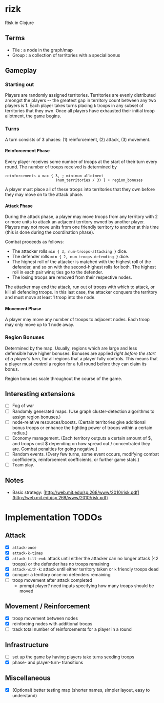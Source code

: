 # rizk
Risk in Clojure

## Terms
- Tile : a node in the graph/map
- Group : a collection of territories with a special bonus

## Gameplay
### Starting out
Players are randomly assigned territories.  Territories are evenly distributed amongst the players -- the greatest gap
in territory count between any two players is 1.  Each player takes turns placing `k` troops in any subset of territories
that they own.  Once all players have exhausted their initial troop allotment, the game begins.

### Turns
A turn consists of 3 phases: (1) reinforcement, (2) attack, (3) movement.

#### Reinforcement Phase
Every player receives some number of troops at the start of their turn every round.
The number of troops received is determined by

```
reinforcements = max { 3, ; minimum allotment
                       (num_territories / 3) } + region_bonuses
```
A player must place all of these troops into territories that they own before they may move on to the attack phase. 

#### Attack Phase
During the attack phase, a player may move troops from any territory with 2 or more units to attack an adjacent territory owned by another player.  Players may not move units from one friendly territory to another at this time (this is done during the coordination phase).

Combat proceeds as follows:
- The attacker rolls `min { 3, num-troops-attacking }` dice.  
- The defender rolls `min { 2, num-troops-defending }` dice.
- The highest roll of the attacker is matched with the highest roll of the defender, and so on with the second-highest rolls for both.
  The highest roll in each pair wins; ties go to the defender.
- The losing troops are removed from their respective nodes.

The attacker may end the attack, run out of troops with which to attack, or kill all defending troops.  In this last case,
the attacker conquers the territory and must move at least 1 troop into the node.

#### Movement Phase
A player may move any number of troops to adjacent nodes.  Each troop may only move up to 1 node away.

### Region Bonuses
Determined by the map.  Usually, regions which are large and less defensible have higher bonuses.
Bonuses are applied *right before the start of a player's turn*, for all regions that a player fully controls.
This means that a player must control a region for a full round before they can claim its bonus.

Region bonuses scale throughout the course of the game.

## Interesting extensions
- [ ] Fog of war
- [ ] Randomly generated maps.  (Use graph cluster-detection algorithms to assign region bonuses.)
- [ ] node-relative resources/boosts.  (Certain territories give additional bonus troops or enhance the fighting power of troops within a certain radius.)
- [ ] Economy management.  (Each territory outputs a certain amount of $, and troops cost $ depending on how spread out / concentrated they are.  Combat penalties for going negative.)
- [ ] Random events.  (Every few turns, some event occurs, modifying combat coefficients, reinforcement coefficients, or further game stats.)
- [ ] Team play.

## Notes
- Basic strategy: [http://web.mit.edu/sp.268/www/2010/risk.pdf](http://web.mit.edu/sp.268/www/2010/risk.pdf)

# Implementation TODOs

## Attack
- [x] `attack-once`
- [x] `attack-k-times`
- [x] `attack-till-end`: attack until either the attacker can no longer attack (<2 troops) or the defender has no troops remaining
- [x] `attack-with-k`: attack until either territory taken or `k` friendly troops dead
- [x] conquer a territory once no defenders remaining
- [ ] troop movement after attack completed
  - prompt player? need inputs specifying how many troops should be moved

## Movement / Reinforcement
- [x] troop movement between nodes
- [x] reinforcing nodes with additional troops
- [ ] track total number of reinforcements for a player in a round

## Infrastructure
- [ ] set up the game by having players take turns seeding troops
- [x] phase- and player-turn- transitions

## Miscellaneous
- [x] (Optional) better testing map (shorter names, simpler layout, easy to understand)

